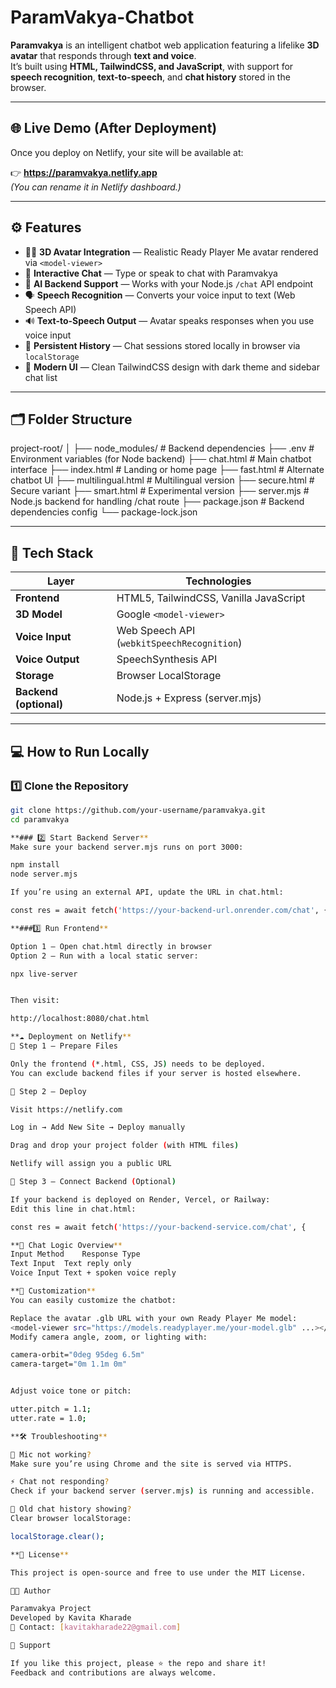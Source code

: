 # ParamVakya-Chatbot

**Paramvakya** is an intelligent chatbot web application featuring a lifelike **3D avatar** that responds through **text and voice**.  
It’s built using **HTML, TailwindCSS, and JavaScript**, with support for **speech recognition**, **text-to-speech**, and **chat history** stored in the browser.

---

## 🌐 Live Demo (After Deployment)

Once you deploy on Netlify, your site will be available at:

👉 **https://paramvakya.netlify.app**  
*(You can rename it in Netlify dashboard.)*

---

## ⚙️ Features

- 🧍‍♂️ **3D Avatar Integration** — Realistic Ready Player Me avatar rendered via `<model-viewer>`
- 💬 **Interactive Chat** — Type or speak to chat with Paramvakya
- 🧠 **AI Backend Support** — Works with your Node.js `/chat` API endpoint
- 🗣️ **Speech Recognition** — Converts your voice input to text (Web Speech API)
- 🔊 **Text-to-Speech Output** — Avatar speaks responses when you use voice input
- 🧾 **Persistent History** — Chat sessions stored locally in browser via `localStorage`
- 🌈 **Modern UI** — Clean TailwindCSS design with dark theme and sidebar chat list

---

## 🗂️ Folder Structure

project-root/
│
├── node_modules/ # Backend dependencies
├── .env # Environment variables (for Node backend)
├── chat.html # Main chatbot interface
├── index.html # Landing or home page
├── fast.html # Alternate chatbot UI
├── multilingual.html # Multilingual version
├── secure.html # Secure variant
├── smart.html # Experimental version
├── server.mjs # Node.js backend for handling /chat route
├── package.json # Backend dependencies config
└── package-lock.json

---

## 🧩 Tech Stack

| Layer | Technologies |
|-------|---------------|
| **Frontend** | HTML5, TailwindCSS, Vanilla JavaScript |
| **3D Model** | Google `<model-viewer>` |
| **Voice Input** | Web Speech API (`webkitSpeechRecognition`) |
| **Voice Output** | SpeechSynthesis API |
| **Storage** | Browser LocalStorage |
| **Backend (optional)** | Node.js + Express (server.mjs) |

---

## 💻 How to Run Locally

### 1️⃣ Clone the Repository
```bash
git clone https://github.com/your-username/paramvakya.git
cd paramvakya

**### 2️⃣ Start Backend Server**
Make sure your backend server.mjs runs on port 3000:

npm install
node server.mjs

If you’re using an external API, update the URL in chat.html:

const res = await fetch('https://your-backend-url.onrender.com/chat', {

**###3️⃣ Run Frontend**

Option 1 — Open chat.html directly in browser
Option 2 — Run with a local static server:

npx live-server


Then visit:

http://localhost:8080/chat.html

**☁️ Deployment on Netlify**
🔹 Step 1 — Prepare Files

Only the frontend (*.html, CSS, JS) needs to be deployed.
You can exclude backend files if your server is hosted elsewhere.

🔹 Step 2 — Deploy

Visit https://netlify.com

Log in → Add New Site → Deploy manually

Drag and drop your project folder (with HTML files)

Netlify will assign you a public URL

🔹 Step 3 — Connect Backend (Optional)

If your backend is deployed on Render, Vercel, or Railway:
Edit this line in chat.html:

const res = await fetch('https://your-backend-service.com/chat', {

**🧠 Chat Logic Overview**
Input Method	Response Type
Text Input	Text reply only
Voice Input	Text + spoken voice reply

**🎨 Customization**
You can easily customize the chatbot:

Replace the avatar .glb URL with your own Ready Player Me model:
<model-viewer src="https://models.readyplayer.me/your-model.glb" ...></model-viewer>
Modify camera angle, zoom, or lighting with:

camera-orbit="0deg 95deg 6.5m"
camera-target="0m 1.1m 0m"


Adjust voice tone or pitch:

utter.pitch = 1.1;
utter.rate = 1.0;

**🛠️ Troubleshooting**

🎤 Mic not working?
Make sure you’re using Chrome and the site is served via HTTPS.

⚡ Chat not responding?
Check if your backend server (server.mjs) is running and accessible.

🧹 Old chat history showing?
Clear browser localStorage:

localStorage.clear();

**📜 License**

This project is open-source and free to use under the MIT License.

👨‍💻 Author

Paramvakya Project
Developed by Kavita Kharade
📧 Contact: [kavitakharade22@gmail.com]

🌟 Support

If you like this project, please ⭐ the repo and share it!
Feedback and contributions are always welcome.
